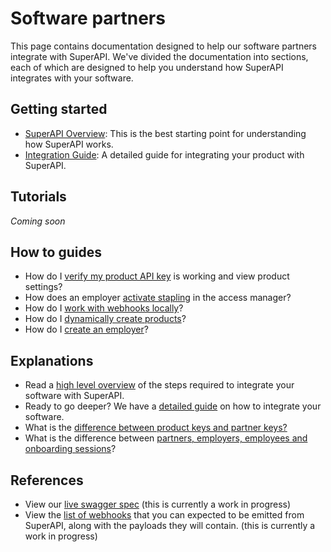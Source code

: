 # Software partners

This page contains documentation designed to help our software partners integrate with SuperAPI. We've divided the documentation into sections, each of which are designed to help you understand how SuperAPI integrates with your software.

## Getting started

- [SuperAPI Overview](/software_partners/explanations/overview/index.html): This is the best starting point for understanding how SuperAPI works.
- [Integration Guide](/software_partners/explanations/detailed_guide/index.html): A detailed guide for integrating your product with SuperAPI.

## Tutorials

_Coming soon_

## How to guides

- How do I [verify my product API key](/software_partners/how_to_guides/verify_my_product_api_key/index.html) is working and view product settings?
- How does an employer [activate stapling](/software_partners/how_to_guides/stapling/index.html) in the access manager?
- How do I [work with webhooks locally](/software_partners/how_to_guides/work_with_webhooks_locally/index.html)?
- How do I [dynamically create products](/software_partners/how_to_guides/dynamically_create_products/index.html)?
- How do I [create an employer](/software_partners/how_to_guides/create_an_employer/index.html)?

## Explanations

- Read a [high level overview](/software_partners/explanations/overview/index.html) of the steps required to integrate your software with SuperAPI.
- Ready to go deeper? We have a [detailed guide](/software_partners/explanations/detailed_guide/index.html) on how to integrate your software.
- What is the [difference between product keys and partner keys?](/software_partners/explanations/product_vs_partner_api_keys/index.html)
- What is the difference between [partners, employers, employees and onboarding sessions](/software_partners/explanations/understanding_super_api_entities/index.html)?

## References

- View our [live swagger spec](https://api.superapi.com.au/swaggerui) (this is currently a work in progress)
- View the [list of webhooks](/software_partners/references/list_of_webhooks/index.html) that you can expected to be emitted from SuperAPI, along with the payloads they will contain. (this is currently a work in progress)

<!--@include: @/parts/getting_help.md-->
